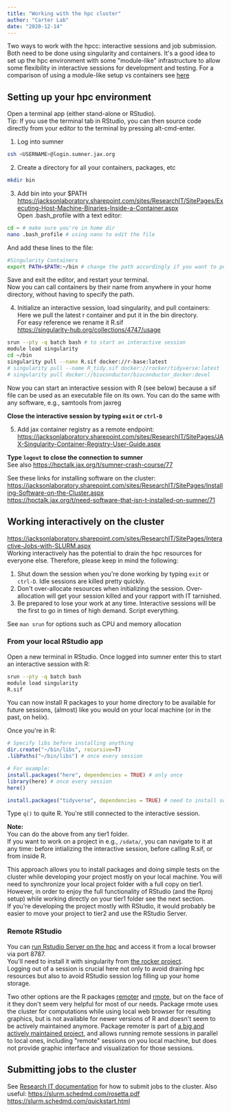 ```yaml
---
title: "Working with the hpc cluster"
author: "Carter Lab"
date: "2020-12-14"
---
```




Two ways to work with the hpcc: interactive sessions and job submission. Both need to be done using singularity and containers. It's a good idea to set up the hpc environment with some "module-like" infrastructure to allow some flexibility in interactive sessions for development and testing.
For a comparison of using a module-like setup vs containers see [here](https://hpctalk.jax.org/t/need-software-that-isn-t-installed-on-sumner/71)  

## Setting up your hpc environment
Open a terminal app (either stand-alone or RStudio).  
Tip: If you use the terminal tab in RStudio, you can then source code directly from your editor to the terminal by pressing alt-cmd-enter.

1. Log into sumner  

```bash
ssh <USERNAME>@login.sumner.jax.org
```

2. Create a directory for all your containers, packages, etc    

```bash
mkdir bin
```

3. Add bin into your $PATH  
https://jacksonlaboratory.sharepoint.com/sites/ResearchIT/SitePages/Executing-Host-Machine-Binaries-Inside-a-Container.aspx  
Open .bash_profile with a text editor:

```bash
cd ~ # make sure you're in home dir
nano .bash_profile # using nano to edit the file
```
And add these lines to the file:

```bash
#Singularity Containers
export PATH=$PATH:~/bin # change the path accordingly if you want to put the bin elsewhere
```
Save and exit the editor, and restart your terminal.  
Now you can call containers by their name from anywhere in your home directory, without having to specify the path.

4. Initialize an interactive session, load singularity, and pull containers:  
Here we pull the latest r container and put it in the bin directory.  
For easy reference we rename it R.sif  
https://singularity-hub.org/collections/4747/usage  

```bash
srun --pty -q batch bash # to start an interactive session
module load singularity
cd ~/bin
singularity pull --name R.sif docker://r-base:latest
# singularity pull --name R_tidy.sif docker://rocker/tidyverse:latest
# singularity pull docker://bioconductor/bioconductor_docker:devel
```
Now you can start an interactive session with R (see below) because a sif file can be used as an executable file on its own. 
You can do the same with any software, e.g., samtools from jaxreg

**Close the interactive session by typing ```exit``` or ```ctrl-D```**  

5. Add jax container registry as a remote endpoint:  
https://jacksonlaboratory.sharepoint.com/sites/ResearchIT/SitePages/JAX-Singularity-Container-Registry-User-Guide.aspx  

**Type ```logout``` to close the connection to sumner**  
See also https://hpctalk.jax.org/t/sumner-crash-course/77  

See these links for installing software on the cluster:
https://jacksonlaboratory.sharepoint.com/sites/ResearchIT/SitePages/Installing-Software-on-the-Cluster.aspx  
https://hpctalk.jax.org/t/need-software-that-isn-t-installed-on-sumner/71  

## Working interactively on the cluster
https://jacksonlaboratory.sharepoint.com/sites/ResearchIT/SitePages/Interactive-Jobs-with-SLURM.aspx  
Working interactively has the potential to drain the hpc resources for everyone else. Therefore, please keep in mind the following:  
1. Shut down the session when you're done working by typing ```exit``` or ```ctrl-D```. Idle sessions are killed pretty quickly.  
2. Don't over-allocate resources when initializing the session. Over-allocation will get your session killed and your rapport with IT tarnished.   
3. Be prepared to lose your work at any time. Interactive sessions will be the first to go in times of high demand. Script everything.  

See ```man srun``` for options such as CPU and memory allocation  

### From your local RStudio app
Open a new terminal in RStudio. Once logged into sumner enter this to start an interactive session with R:  

```bash
srun --pty -q batch bash
module load singularity
R.sif
```
You can now install R packages to your home directory to be available for future sessions, (almost) like you would on your local machine (or in the past, on helix).  

Once you're in R:

```r
# Specify libs before installing anything
dir.create("~/bin/libs", recursive=T)
.libPaths("~/bin/libs") # once every session

# For example:
install.packages("here", dependencies = TRUE) # only once
library(here) # once every session
here()

install.packages("tidyverse", dependencies = TRUE) # need to install some dependencies manually FIND CONTAINER TO REPLACE R.sif
```
Type ```q()``` to quite R. You're still connected to the interactive session.  

**Note:**  
You can do the above from any tier1 folder.  
If you want to work on a project in e.g., ```/sdata/```, you can navigate to it at any time: before intializing the interactive session, before calling R.sif, or from inside R.  

This approach allows you to install packages and doing simple tests on the cluster while developing your project mostly on your local machine. You will need to synchronize your local project folder with a full copy on tier1.
However, in order to enjoy the full functionality of RStudio (and the Rproj setup) while working directly on your tier1 folder see the next section.  
If you're developing the project mostly with RStudio, it would probably be easier to move your project to tier2 and use the RStudio Server.

### Remote RStudio

You can [run Rstudio Server on the hpc](https://divingintogeneticsandgenomics.rbind.io/post/run-rstudio-server-with-singularity-on-hpc/) and access it from a local browser via port 8787.  
You'll need to install it with singularity from [the rocker project](https://www.rocker-project.org/use/singularity/).  
Logging out of a session is crucial here not only to avoid draining hpc resources but also to avoid RStudio session log filling up your home storage.  

Two other options are the R packages [remoter](https://cran.r-project.org/web/packages/remoter/index.html) and [rmote](https://github.com/cloudyr/rmote), but on the face of it they don't seem very helpful for most of our needs. Package rmote uses the cluster for computations while using local web browser for resulting graphics, but is not available for newer versions of R and doesn't seem to be actively maintained anymore. Package remoter is part of [a big and actively maintained project](https://pbdr.org/index.html), and allows running remote sessions in parallel to local ones, including "remote" sessions on you local machine, but does not provide graphic interface and visualization for those sessions.

## Submitting jobs to the cluster
See [Research IT documentation](https://jacksonlaboratory.sharepoint.com/sites/ResearchIT/SitePages/Documentation.aspx) for how to submit jobs to the cluster.
Also useful:
https://slurm.schedmd.com/rosetta.pdf
https://slurm.schedmd.com/quickstart.html


